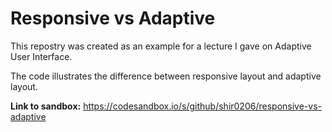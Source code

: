 # Responsive vs Adaptive


This repostry was created as an example for a lecture I gave on Adaptive User Interface.

The code illustrates the difference between responsive layout and adaptive layout.

**Link to sandbox:** https://codesandbox.io/s/github/shir0206/responsive-vs-adaptive
